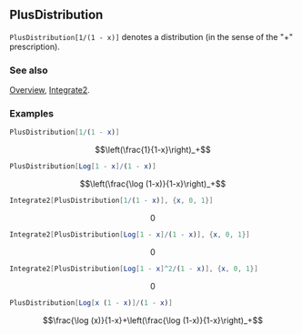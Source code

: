 ## PlusDistribution

`PlusDistribution[1/(1 - x)]` denotes a distribution (in the sense of the "+" prescription).

### See also

[Overview](Extra/FeynCalc.md), [Integrate2](Integrate2.md).

### Examples

```mathematica
PlusDistribution[1/(1 - x)]
```

$$\left(\frac{1}{1-x}\right)_+$$

```mathematica
PlusDistribution[Log[1 - x]/(1 - x)]
```

$$\left(\frac{\log (1-x)}{1-x}\right)_+$$

```mathematica
Integrate2[PlusDistribution[1/(1 - x)], {x, 0, 1}]
```

$$0$$

```mathematica
Integrate2[PlusDistribution[Log[1 - x]/(1 - x)], {x, 0, 1}]
```

$$0$$

```mathematica
Integrate2[PlusDistribution[Log[1 - x]^2/(1 - x)], {x, 0, 1}]
```

$$0$$

```mathematica
PlusDistribution[Log[x (1 - x)]/(1 - x)]
```

$$\frac{\log (x)}{1-x}+\left(\frac{\log (1-x)}{1-x}\right)_+$$